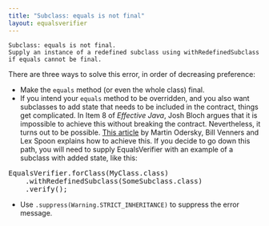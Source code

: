 ```yaml
---
title: "Subclass: equals is not final"
layout: equalsverifier
---
```

    Subclass: equals is not final.
    Supply an instance of a redefined subclass using withRedefinedSubclass if equals cannot be final.

There are three ways to solve this error, in order of decreasing preference:

* Make the `equals` method (or even the whole class) final.
* If you intend your `equals` method to be overridden, and you also want subclasses to add state that needs to be included in the contract, things get complicated. In Item 8 of _Effective Java_, Josh Bloch argues that it is impossible to achieve this without breaking the contract. Nevertheless, it turns out to be possible. [This article](http://www.artima.com/lejava/articles/equality.html) by Martin Odersky, Bill Venners and Lex Spoon explains how to achieve this. If you decide to go down this path, you will need to supply EqualsVerifier with an example of a subclass with added state, like this:

<pre class="prettyprint">
EqualsVerifier.forClass(MyClass.class)
    .withRedefinedSubclass(SomeSubclass.class)
    .verify();
</pre>
* Use `.suppress(Warning.STRICT_INHERITANCE)` to suppress the error message.
